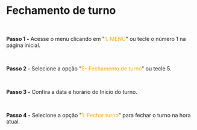 # Fechamento de turno

<br>

**Passo 1 -** Acesse o menu clicando em "<mark style="color:orange;background-color:white;">1. MENU</mark>" ou tecle o número 1 na página inicial.

<br>

**Passo 2 -** Selecione a opção "<mark style="color:orange;background-color:white;">5- Fechamento de turno</mark>" ou tecle 5.

<br>

**Passo 3 -** Confira a data e horário do Início do turno.

<br>

**Passo 4 -** Selecione a opção "<mark style="color:orange;background-color:white;">1. Fechar turno</mark>" para fechar o turno na hora atual.

<br>